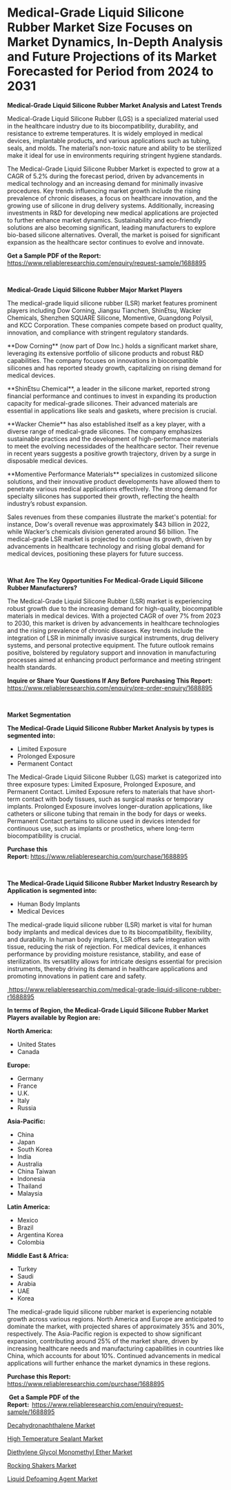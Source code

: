 <p><h1>Medical-Grade Liquid Silicone Rubber Market Size Focuses on Market Dynamics, In-Depth Analysis and Future Projections of its Market Forecasted for Period from 2024 to 2031</h1></p><p><strong>Medical-Grade Liquid Silicone Rubber Market Analysis and Latest Trends</strong></p>
<p><p>Medical-Grade Liquid Silicone Rubber (LGS) is a specialized material used in the healthcare industry due to its biocompatibility, durability, and resistance to extreme temperatures. It is widely employed in medical devices, implantable products, and various applications such as tubing, seals, and molds. The material’s non-toxic nature and ability to be sterilized make it ideal for use in environments requiring stringent hygiene standards.</p><p>The Medical-Grade Liquid Silicone Rubber Market is expected to grow at a CAGR of 5.2% during the forecast period, driven by advancements in medical technology and an increasing demand for minimally invasive procedures. Key trends influencing market growth include the rising prevalence of chronic diseases, a focus on healthcare innovation, and the growing use of silicone in drug delivery systems. Additionally, increasing investments in R&D for developing new medical applications are projected to further enhance market dynamics. Sustainability and eco-friendly solutions are also becoming significant, leading manufacturers to explore bio-based silicone alternatives. Overall, the market is poised for significant expansion as the healthcare sector continues to evolve and innovate.</p></p>
<p><strong>Get a Sample PDF of the Report:&nbsp;</strong> <a href="https://www.reliableresearchiq.com/enquiry/request-sample/1688895?utm_campaign=1088&utm_medium=2&utm_source=Github&utm_content=ia&utm_term=17102024&utm_id=medical-grade-liquid-silicone-rubber">https://www.reliableresearchiq.com/enquiry/request-sample/1688895</a></p>
<p>&nbsp;</p>
<p><strong>Medical-Grade Liquid Silicone Rubber Major Market Players</strong></p>
<p><p>The medical-grade liquid silicone rubber (LSR) market features prominent players including Dow Corning, Jiangsu Tianchen, ShinEtsu, Wacker Chemicals, Shenzhen SQUARE Silicone, Momentive, Guangdong Polysil, and KCC Corporation. These companies compete based on product quality, innovation, and compliance with stringent regulatory standards.</p><p>**Dow Corning** (now part of Dow Inc.) holds a significant market share, leveraging its extensive portfolio of silicone products and robust R&D capabilities. The company focuses on innovations in biocompatible silicones and has reported steady growth, capitalizing on rising demand for medical devices.</p><p>**ShinEtsu Chemical**, a leader in the silicone market, reported strong financial performance and continues to invest in expanding its production capacity for medical-grade silicones. Their advanced materials are essential in applications like seals and gaskets, where precision is crucial.</p><p>**Wacker Chemie** has also established itself as a key player, with a diverse range of medical-grade silicones. The company emphasizes sustainable practices and the development of high-performance materials to meet the evolving necessidades of the healthcare sector. Their revenue in recent years suggests a positive growth trajectory, driven by a surge in disposable medical devices.</p><p>**Momentive Performance Materials** specializes in customized silicone solutions, and their innovative product developments have allowed them to penetrate various medical applications effectively. The strong demand for specialty silicones has supported their growth, reflecting the health industry’s robust expansion.</p><p>Sales revenues from these companies illustrate the market's potential: for instance, Dow's overall revenue was approximately $43 billion in 2022, while Wacker’s chemicals division generated around $6 billion. The medical-grade LSR market is projected to continue its growth, driven by advancements in healthcare technology and rising global demand for medical devices, positioning these players for future success.</p></p>
<p>&nbsp;</p>
<p><strong>What Are The Key Opportunities For Medical-Grade Liquid Silicone Rubber Manufacturers?</strong></p>
<p><p>The Medical-Grade Liquid Silicone Rubber (LSR) market is experiencing robust growth due to the increasing demand for high-quality, biocompatible materials in medical devices. With a projected CAGR of over 7% from 2023 to 2030, this market is driven by advancements in healthcare technologies and the rising prevalence of chronic diseases. Key trends include the integration of LSR in minimally invasive surgical instruments, drug delivery systems, and personal protective equipment. The future outlook remains positive, bolstered by regulatory support and innovation in manufacturing processes aimed at enhancing product performance and meeting stringent health standards.</p></p>
<p><strong>Inquire or Share Your Questions If Any Before Purchasing This Report:</strong> <a href="https://www.reliableresearchiq.com/enquiry/pre-order-enquiry/1688895?utm_campaign=1088&utm_medium=2&utm_source=Github&utm_content=ia&utm_term=17102024&utm_id=medical-grade-liquid-silicone-rubber">https://www.reliableresearchiq.com/enquiry/pre-order-enquiry/1688895</a></p>
<p>&nbsp;</p>
<p><strong>Market Segmentation</strong></p>
<p><strong>The Medical-Grade Liquid Silicone Rubber Market Analysis by types is segmented into:</strong></p>
<p><ul><li>Limited Exposure</li><li>Prolonged Exposure</li><li>Permanent Contact</li></ul></p>
<p><p>The Medical-Grade Liquid Silicone Rubber (LGS) market is categorized into three exposure types: Limited Exposure, Prolonged Exposure, and Permanent Contact. Limited Exposure refers to materials that have short-term contact with body tissues, such as surgical masks or temporary implants. Prolonged Exposure involves longer-duration applications, like catheters or silicone tubing that remain in the body for days or weeks. Permanent Contact pertains to silicone used in devices intended for continuous use, such as implants or prosthetics, where long-term biocompatibility is crucial.</p></p>
<p><strong>Purchase this Report:&nbsp;</strong><a href="https://www.reliableresearchiq.com/purchase/1688895?utm_campaign=1088&utm_medium=2&utm_source=Github&utm_content=ia&utm_term=17102024&utm_id=medical-grade-liquid-silicone-rubber">https://www.reliableresearchiq.com/purchase/1688895</a></p>
<p>&nbsp;</p>
<p><strong>The Medical-Grade Liquid Silicone Rubber Market Industry Research by Application is segmented into:</strong></p>
<p><ul><li>Human Body Implants</li><li>Medical Devices</li></ul></p>
<p><p>The medical-grade liquid silicone rubber (LSR) market is vital for human body implants and medical devices due to its biocompatibility, flexibility, and durability. In human body implants, LSR offers safe integration with tissue, reducing the risk of rejection. For medical devices, it enhances performance by providing moisture resistance, stability, and ease of sterilization. Its versatility allows for intricate designs essential for precision instruments, thereby driving its demand in healthcare applications and promoting innovations in patient care and safety.</p></p>
<p><a href="https://www.reliableresearchiq.com/medical-grade-liquid-silicone-rubber-r1688895?utm_campaign=1088&utm_medium=2&utm_source=Github&utm_content=ia&utm_term=17102024&utm_id=medical-grade-liquid-silicone-rubber">&nbsp;https://www.reliableresearchiq.com/medical-grade-liquid-silicone-rubber-r1688895</a></p>
<p><strong>In terms of Region, the Medical-Grade Liquid Silicone Rubber Market Players available by Region are:</strong></p>
<p>
    <p> <strong> North America: </strong>
        <ul>
            <li>United States</li>
            <li>Canada</li>
        </ul>
        </p> 
    <p> <strong> Europe: </strong>
        <ul>
            <li>Germany</li>
            <li>France</li>
            <li>U.K.</li>
            <li>Italy</li>
            <li>Russia</li>
        </ul>
        </p> 
    <p> <strong> Asia-Pacific: </strong>
        <ul>
            <li>China</li>
            <li>Japan</li>
            <li>South Korea</li>
            <li>India</li>
            <li>Australia</li>
            <li>China Taiwan</li>
            <li>Indonesia</li>
            <li>Thailand</li>
            <li>Malaysia</li>
        </ul>
        </p> 
    <p> <strong> Latin America: </strong>
        <ul>
            <li>Mexico</li>
            <li>Brazil</li>
            <li>Argentina Korea</li>
            <li>Colombia</li>
        </ul>
        </p> 
    <p> <strong> Middle East & Africa: </strong>
        <ul>
            <li>Turkey</li>
            <li>Saudi</li>
            <li>Arabia</li>
            <li>UAE</li>
            <li>Korea</li>
        </ul>
    </p>
    </p>
<p><p>The medical-grade liquid silicone rubber market is experiencing notable growth across various regions. North America and Europe are anticipated to dominate the market, with projected shares of approximately 35% and 30%, respectively. The Asia-Pacific region is expected to show significant expansion, contributing around 25% of the market share, driven by increasing healthcare needs and manufacturing capabilities in countries like China, which accounts for about 10%. Continued advancements in medical applications will further enhance the market dynamics in these regions.</p></p>
<p><strong>Purchase this Report: </strong><a href="https://www.reliableresearchiq.com/purchase/1688895?utm_campaign=1088&utm_medium=2&utm_source=Github&utm_content=ia&utm_term=17102024&utm_id=medical-grade-liquid-silicone-rubber">https://www.reliableresearchiq.com/purchase/1688895</a></p>
<p>&nbsp;<strong>Get a Sample PDF of the Report:&nbsp;&nbsp;</strong><a href="https://www.reliableresearchiq.com/enquiry/request-sample/1688895?utm_campaign=1088&utm_medium=2&utm_source=Github&utm_content=ia&utm_term=17102024&utm_id=medical-grade-liquid-silicone-rubber">https://www.reliableresearchiq.com/enquiry/request-sample/1688895</a></p>
<p><strong></strong></p>
<p><p><a href="https://www.linkedin.com/pulse/decahydronaphthalene-market-dynamics-application-types-emerging-kmmqe?utm_campaign=1088&utm_medium=2&utm_source=Github&utm_content=ia&utm_term=17102024&utm_id=medical-grade-liquid-silicone-rubber">Decahydronaphthalene Market</a></p><p><a href="https://github.com/vitacbq/Market-Research-Report-List-1/blob/main/high-temperature-sealant-market.md?utm_campaign=1088&utm_medium=2&utm_source=Github&utm_content=ia&utm_term=17102024&utm_id=medical-grade-liquid-silicone-rubber">High Temperature Sealant Market</a></p><p><a href="https://www.linkedin.com/pulse/diethylene-glycol-monomethyl-ether-market-revolution-2024--bmqwf?utm_campaign=1088&utm_medium=2&utm_source=Github&utm_content=ia&utm_term=17102024&utm_id=medical-grade-liquid-silicone-rubber">Diethylene Glycol Monomethyl Ether Market</a></p><p><a href="https://issuu.com/reportprime-2/docs/rocking-shakers-market-size-2030.pp_d9cdaaf0690f79?utm_campaign=1088&utm_medium=2&utm_source=Github&utm_content=ia&utm_term=17102024&utm_id=medical-grade-liquid-silicone-rubber">Rocking Shakers Market</a></p><p><a href="https://github.com/wydramppetrox/Market-Research-Report-List-1/blob/main/liquid-defoaming-agent-market.md?utm_campaign=1088&utm_medium=2&utm_source=Github&utm_content=ia&utm_term=17102024&utm_id=medical-grade-liquid-silicone-rubber">Liquid Defoaming Agent Market</a></p></p>